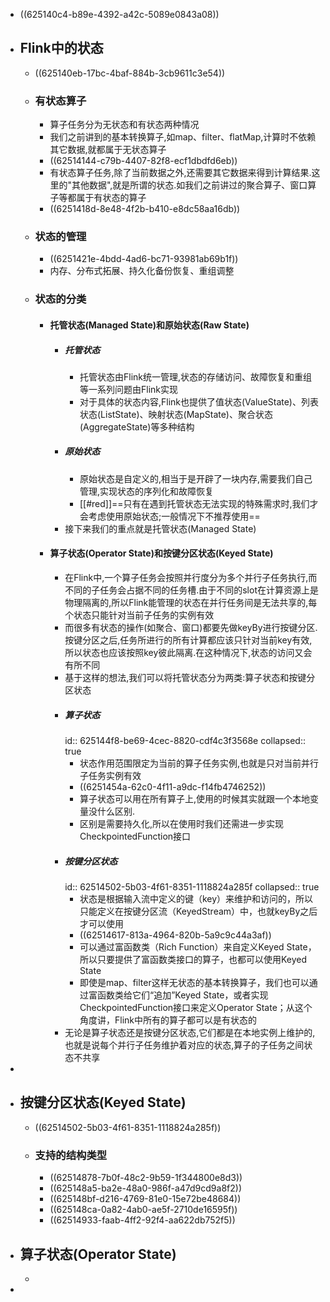 - ((625140c4-b89e-4392-a42c-5089e0843a08))
- ## Flink中的状态
	- ((625140eb-17bc-4baf-884b-3cb9611c3e54))
	- ### 有状态算子
		- 算子任务分为无状态和有状态两种情况
		- 我们之前讲到的基本转换算子,如map、filter、flatMap,计算时不依赖其它数据,就都属于无状态算子
		- ((62514144-c79b-4407-82f8-ecf1dbdfd6eb))
		- 有状态算子任务,除了当前数据之外,还需要其它数据来得到计算结果.这里的"其他数据",就是所谓的状态.如我们之前讲过的聚合算子、窗口算子等都属于有状态的算子
		- ((6251418d-8e48-4f2b-b410-e8dc58aa16db))
	- ### 状态的管理
		- ((6251421e-4bdd-4ad6-bc71-93981ab69b1f))
		- 内存、分布式拓展、持久化备份恢复、重组调整
	- ### 状态的分类
		- #### 托管状态(Managed State)和原始状态(Raw State)
			- ##### 托管状态
				- 托管状态由Flink统一管理,状态的存储访问、故障恢复和重组等一系列问题由Flink实现
				- 对于具体的状态内容,Flink也提供了值状态(ValueState)、列表状态(ListState)、映射状态(MapState)、聚合状态(AggregateState)等多种结构
			- ##### 原始状态
				- 原始状态是自定义的,相当于是开辟了一块内存,需要我们自己管理,实现状态的序列化和故障恢复
				- [[#red]]==只有在遇到托管状态无法实现的特殊需求时,我们才会考虑使用原始状态;一般情况下不推荐使用==
			- 接下来我们的重点就是托管状态(Managed State)
		- #### 算子状态(Operator State)和按键分区状态(Keyed State)
			- 在Flink中,一个算子任务会按照并行度分为多个并行子任务执行,而不同的子任务会占据不同的任务槽.由于不同的slot在计算资源上是物理隔离的,所以Flink能管理的状态在并行任务间是无法共享的,每个状态只能针对当前子任务的实例有效
			- 而很多有状态的操作(如聚合、窗口)都要先做keyBy进行按键分区.按键分区之后,任务所进行的所有计算都应该只针对当前key有效,所以状态也应该按照key彼此隔离.在这种情况下,状态的访问又会有所不同
			- 基于这样的想法,我们可以将托管状态分为两类:算子状态和按键分区状态
			- ##### 算子状态
			  id:: 625144f8-be69-4cec-8820-cdf4c3f3568e
			  collapsed:: true
				- 状态作用范围限定为当前的算子任务实例,也就是只对当前并行子任务实例有效
				- ((6251454a-62c0-4f11-a9dc-f14fb4746252))
				- 算子状态可以用在所有算子上,使用的时候其实就跟一个本地变量没什么区别.
				- 区别是需要持久化,所以在使用时我们还需进一步实现CheckpointedFunction接口
			- ##### 按键分区状态
			  id:: 62514502-5b03-4f61-8351-1118824a285f
			  collapsed:: true
				- 状态是根据输入流中定义的键（key）来维护和访问的，所以只能定义在按键分区流（KeyedStream）中，也就keyBy之后才可以使用
				- ((62514617-813a-4964-820b-5a9c9c44a3af))
				- 可以通过富函数类（Rich  Function）来自定义Keyed State，所以只要提供了富函数类接口的算子，也都可以使用Keyed State
				- 即使是map、filter这样无状态的基本转换算子，我们也可以通过富函数类给它们“追加”Keyed State，或者实现CheckpointedFunction接口来定义Operator State；从这个角度讲，Flink中所有的算子都可以是有状态的
			- 无论是算子状态还是按键分区状态,它们都是在本地实例上维护的,也就是说每个并行子任务维护着对应的状态,算子的子任务之间状态不共享
-
- ## 按键分区状态(Keyed State)
	- ((62514502-5b03-4f61-8351-1118824a285f))
	- ### 支持的结构类型
		- ((62514878-7b0f-48c2-9b59-1f344800e8d3))
		- ((625148a5-ba2e-48a0-986f-a47d9cd9a8f2))
		- ((625148bf-d216-4769-81e0-15e72be48684))
		- ((625148ca-0a82-4ab0-ae5f-2710de16595f))
		- ((62514933-faab-4ff2-92f4-aa622db752f5))
- ## 算子状态(Operator State)
	-
-